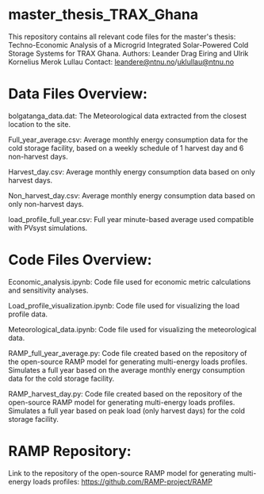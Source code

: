 # master_thesis_TRAX_Ghana
This repository contains all relevant code files for the master's thesis: Techno-Economic Analysis of a Microgrid Integrated Solar-Powered Cold Storage Systems for TRAX Ghana.
Authors: Leander Drag Eiring and Ulrik Kornelius Merok Lullau
Contact: leandere@ntnu.no/uklullau@ntnu.no

# Data Files Overview:
bolgatanga_data.dat: The Meteorological data extracted from the closest location to the site.

Full_year_average.csv: Average monthly energy consumption data for the cold storage facility, based on a weekly schedule of 1 harvest day and 6 non-harvest days.

Harvest_day.csv: Average monthly energy consumption data based on only harvest days.

Non_harvest_day.csv: Average monthly energy consumption data based on only non-harvest days.

load_profile_full_year.csv: Full year minute-based average used compatible with PVsyst simulations.


# Code Files Overview:
Economic_analysis.ipynb: Code file used for economic metric calculations and sensitivity analyses.

Load_profile_visualization.ipynb: Code file used for visualizing the load profile data.

Meteorological_data.ipynb: Code file used for visualizing the meteorological data.

RAMP_full_year_average.py: Code file created based on the repository of the open-source RAMP model for generating multi-energy loads profiles. Simulates a full year based on the average monthly energy consumption data for the cold storage facility.

RAMP_harvest_day.py: Code file created based on the repository of the open-source RAMP model for generating multi-energy loads profiles. Simulates a full year based on peak load (only harvest days) for the cold storage facility.


# RAMP Repository:
Link to the repository of the open-source RAMP model for generating multi-energy loads profiles: https://github.com/RAMP-project/RAMP


